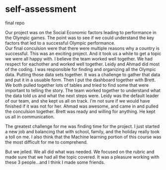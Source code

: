 # self-assessment
final repo

Our project was on the Social Economic factors leading to performance in the Olympic games.
The point was to see if we could understand the key factors that led to a successful Olympic performance.  
Our final conculsion were that there were multiple reasons why a country is successful.
This was an exciting project.  And it took us a while to get a topic we were all happy with.  I believe the team worked well together.  We had respect for eachother and worked well together.
Leidy and Ahmad did most of the coding.  I was responsible for finding and organizing all the Olympic data. Putting those data sets together.  It was a challenge to gather that data and put it in a usuable form. 
Then I put the dashboard together with Brett.  We both pulled together lots of tables and tried to find some that were important to telling the story.
The team worked together to understand what the data told us and what the next steps were.
Leidy was the default leader of our team, and she kept us all on track.  I'm not sure if we would have finished if it was not for her.
Ahmad was awesome, and came in and pulled the conculsion together.
Brett was ready and willing for anything.  He kept us all in communication.

The greatest challenge for me was finding time for the project.  I just started a new job and balancing that with school, family, and the holiday really took a toll on me.
I also think that the Machine learning portion of this course was the most difficult for me to comprehend.  

But we jelled.  We all did what was needed.  We focused on the rubric and made sure that we had all the topic covered.
It was a pleasure working with these 3 people...and I think I made some friends.
